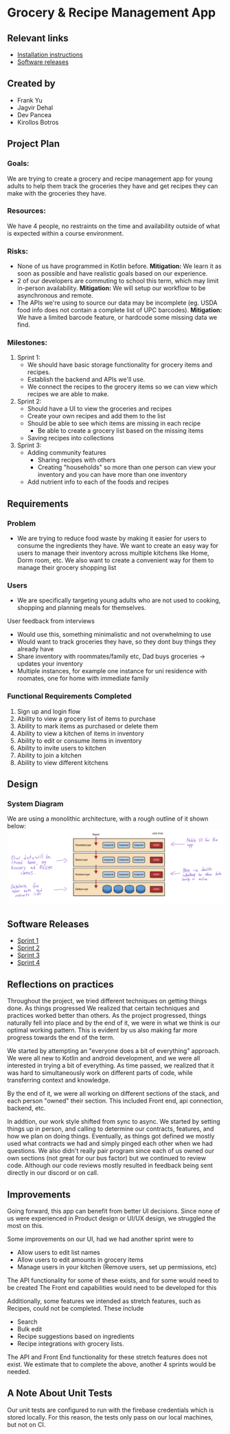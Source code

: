 # Grocery & Recipe Management App

## Relevant links
- [Installation instructions](https://git.uwaterloo.ca/f48yu/FJDK/-/wikis/Installation-Instructions)
- [Software releases](https://git.uwaterloo.ca/f48yu/FJDK/-/releases)

## Created by
- Frank Yu
- Jagvir Dehal
- Dev Pancea
- Kirollos Botros

## Project Plan

### Goals:

We are trying to create a grocery and recipe management app for young adults to
help them track the groceries they have and get recipes they can make with the
groceries they have.

### Resources:

We have 4 people, no restraints on the time and availability outside of what is
expected within a course environment.

### Risks:

- None of us have programmed in Kotlin before. **Mitigation:** We learn it as
  soon as possible and have realistic goals based on our experience.
- 2 of our developers are commuting to school this term, which may limit
  in-person availability. **Mitigation:** We will setup our workflow to be
  asynchronous and remote.
- The APIs we're using to source our data may be incomplete (eg. USDA food info
  does not contain a complete list of UPC barcodes). **Mitigation:** We have a
  limited barcode feature, or hardcode some missing data we find.

### Milestones:

1. Sprint 1:
    - We should have basic storage functionality for grocery items and recipes.
    - Establish the backend and APIs we'll use.
    - We connect the recipes to the grocery items so we can view which recipes we are able to make.
2. Sprint 2:
    - Should have a UI to view the groceries and recipes
    - Create your own recipes and add them to the list
    - Should be able to see which items are missing in each recipe
        - Be able to create a grocery list based on the missing items
    - Saving recipes into collections
3. Sprint 3:
    - Adding community features
        - Sharing recipes with others
        - Creating "households" so more than one person can view your inventory and
          you can have more than one inventory
    - Add nutrient info to each of the foods and recipes

## Requirements

### Problem

- We are trying to reduce food waste by making it easier for users to consume
  the ingredients they have. We want to create an easy way for users to
  manage their inventory across multiple kitchens like Home, Dorm room, etc. We also want
  to create a convenient way for them to manage their grocery shopping list

### Users

- We are specifically targeting young adults who are not used to cooking,
  shopping and planning meals for themselves.

User feedback from interviews

- Would use this, something minimalistic and not overwhelming to use
- Would want to track groceries they have, so they dont buy things they already have
- Share inventory with roommates/family etc, Dad buys groceries -> updates your inventory
- Multiple instances, for example one instance for uni residence with roomates, one for home with immediate family

### Functional Requirements Completed

1. Sign up and login flow
2. Ability to view a grocery list of items to purchase
3. Ability to mark items as purchased or delete them
4. Ability to view a kitchen of items in inventory
5. Ability to edit or consume items in inventory
6. Ability to invite users to kitchen
7. Ability to join a kitchen
8. Ability to view different kitchens

## Design

### System Diagram

We are using a monolithic architecture, with a rough outline of it shown below:
![](architecture.png)

## Software Releases

- [Sprint 1](https://git.uwaterloo.ca/f48yu/FJDK/-/releases/sprint-1)
- [Sprint 2](https://git.uwaterloo.ca/f48yu/FJDK/-/releases/sprint-2)
- [Sprint 3](https://git.uwaterloo.ca/f48yu/FJDK/-/releases/sprint-3)
- [Sprint 4](https://git.uwaterloo.ca/f48yu/FJDK/-/releases/sprint-4)


## Reflections on practices

Throughout the project, we tried different techniques on getting things done. As things progressed
We realized that certain techniques and practices worked better than others. As the project progressed,
things naturally fell into place and by the end of it, we were in what we think is our optimal
working pattern. This is evident by us also making far more progress towards the end of the term.

We started by attempting an "everyone does a bit of everything" approach. We were all new to Kotlin and android development,
and we were all interested in trying a bit of everything. As time passed, we realized that
it was hard to simultaneously work on different parts of code, while transferring context and knowledge.

By the end of it, we were all working on different sections of the stack, and each person "owned" their section.
This included Front end, api connection, backend, etc.

In addtion, our work style shifted from sync to async. We started by setting things up in person, and
calling to determine our contracts, features, and how we plan on doing things. Eventually, as things got defined we mostly used what
contracts we had and simply pinged each other when we had questions.
We also didn't really pair program since each of us owned our own sections (not great for our bus factor) but we continued to review code.
Although our code reviews mostly resulted in feedback being sent directly in our discord or on call.


## Improvements

Going forward, this app can benefit from better UI decisions. Since none of us were experienced in
Product design or UI/UX design, we struggled the most on this.

Some improvements on our UI, had we had another sprint were to
- Allow users to edit list names
- Allow users to edit amounts in grocery items
- Manage users in your kitchen (Remove users, set up permissions, etc)

The API functionality for some of these exists, and for some would need to be created
The Front end capabilities would need to be developed for this


Additionally, some features we intended as stretch features, such as Recipes, could not be completed. These include
- Search
- Bulk edit
- Recipe suggestions based on ingredients
- Recipe integrations with grocery lists.

The API and Front End functionality for these stretch features does not exist.
We estimate that to complete the above, another 4 sprints would be needed.

## A Note About Unit Tests

Our unit tests are configured to run with the firebase credentials which is stored locally. For this reason, the tests
only pass on our local
machines, but not on CI.